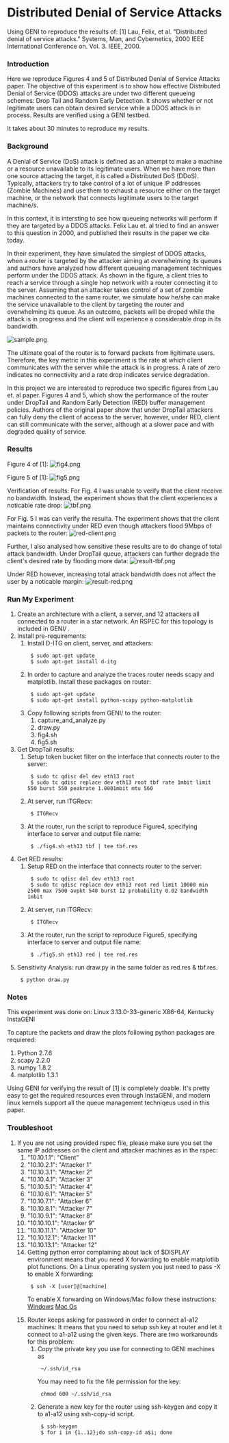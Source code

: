 # Distributed Denial of Service Attacks
Using GENI to reproduce the results of:
[1] Lau, Felix, et al. "Distributed denial of service attacks." Systems, Man, and Cybernetics, 2000 IEEE International Conference on. Vol. 3. IEEE, 2000.

### Introduction ###
Here we reproduce Figures 4 and 5 of Distributed Denial of Service Attacks paper.
The objective of this experiment is to show how effective Distributed Denial of Service (DDOS) attacks are under two different queueing schemes: Drop Tail and Random Early Detection.
It shows whether or not legitimate users can obtain desired service while a DDOS attack is in process.
Results are verified using a GENI testbed.

It takes about 30 minutes to reproduce my results.

### Background ###
A Denial of Service (DoS) attack is defined as an attempt to make a machine or a resource unavailable to its legitimate users.
When we have more than one source attacing the target, it is called a Distributed DoS (DDoS).
Typically, attackers try to take control of a lot of unique IP addresses (Zombie Machines) and use them to exhaust a resource either on the target machine, or the network that connects legitimate users to the target machine/s.

In this context, it is intersting to see how queueing networks will perform if they are targeted by a DDOS attacks.
Felix Lau et. al tried to find an answer to this question in 2000, and published their results in the paper we cite today.

In their experiment, they have simulated the simplest of DDOS attacks, when a router is targeted by the attacker aiming at overwhelming its queues and authors have analyzed how different queueing management techniques perform under the DDOS attack.
As shown in the figure, a client tries to reach a service through a single hop network with a router connecting it to the server.
Assuming that an attacker takes control of a set of zombie machines connected to the same router, we simulate how he/she can make the service unavailable to the client by targeting the router and overwhelming its queue.
As an outcome, packets will be droped while the attack is in progress and the client will experience a considerable drop in its bandwidth.

![sample.png](https://raw.githubusercontent.com/aaghdai/ddos/master/Figures/sample.png)

The ultimate goal of the router is to forward packets from ligitimate users.
Therefore, the key metric in this experiment is the rate at which client communicates with the server while the attack is in progress.
A rate of zero indicates no connectivity and a rate drop indicates service degradation.

In this project we are interested to reproduce two specific figures from Lau et. al paper.
Figures 4 and 5, which show the performance of the router under DropTail and Random Early Detection (RED) buffer management policies.
Authors of the original paper show that under DropTail attackers can fully deny the client of access to the server, however, under RED, client can still communicate with the server, although at a slower pace and with degraded quality of service.
### Results ###
Figure 4 of [1]:
![fig4.png](https://raw.githubusercontent.com/aaghdai/ddos/master/Figures/fig4.png)

Figure 5 of [1]:
![fig5.png](https://raw.githubusercontent.com/aaghdai/ddos/master/Figures/fig5.png)

Verification of results:
For Fig. 4 I was unable to verify that the client receive no bandwidth. Instead, the experiment shows that the client experiences a noticable rate drop:
![tbf.png](https://raw.githubusercontent.com/aaghdai/ddos/master/Results/tbf.png)

For Fig. 5 I was can verify the resulta. The experiment shows that the client maintains connectivity under RED even though attackers flood 9Mbps of packets to the router:
![red-client.png](https://raw.githubusercontent.com/aaghdai/ddos/master/Results/red_client.png)

Further, I also analysed how sensitive these results are to do change of total attack bandwidth.
Under DropTail queue, attackers can further degrade the client's desired rate by flooding more data:
![result-tbf.png](https://raw.githubusercontent.com/aaghdai/ddos/master/Results/result-tbf.png)

Under RED however, increasing total attack bandwidth does not affect the user by a noticable margin:
![result-red.png](https://raw.githubusercontent.com/aaghdai/ddos/master/Results/result-red.png)

### Run My Experiment ###
<ol>
  <li>Create an architecture with a client, a server, and 12 attackers all connected to a router in a star network. An RSPEC for this topology is included in GENI/ .</li>
  <li>Install pre-requirements:
    <ol>
      <li>Install D-ITG on client, server, and attackers:
        <pre><code> $ sudo apt-get update
 $ sudo apt-get install d-itg </code></pre></li>
      <li> In order to capture and analyze the traces router needs scapy and matplotlib. Install these packages on router:
        <pre><code> $ sudo apt-get update
 $ sudo apt-get install python-scapy python-matplotlib </code></pre></li>
      <li> Copy following scripts from GENI/ to the router:
        <ol>
          <li> capture_and_analyze.py </li>
          <li> draw.py </li>
          <li> fig4.sh </li>
          <li> fig5.sh </li>
        </ol>
      </li>
    </ol>
  </li>
  <li> Get DropTail results:
    <ol>
      <li> Setup token bucket filter on the interface that connects router to the server:
        <pre><code> $ sudo tc qdisc del dev eth13 root
 $ sudo tc qdisc replace dev eth13 root tbf rate 1mbit limit 550 burst 550 peakrate 1.0001mbit mtu 560 </code></pre></li>
      </li>
      <li> At server, run ITGRecv:
        <pre><code> $ ITGRecv </code></pre></li>
      <li> At the router, run the script to reproduce Figure4, specifying interface to server and output file name:
        <pre><code> $ ./fig4.sh eth13 tbf | tee tbf.res </code></pre></li>
      </li>
    </ol>
  <li> Get RED results:
    <ol>
      <li> Setup RED on the interface that connects router to the server:
        <pre><code> $ sudo tc qdisc del dev eth13 root
 $ sudo tc qdisc replace dev eth13 root red limit 10000 min 2500 max 7500 avpkt 540 burst 12 probability 0.02 bandwidth 1mbit </code></pre></li>
      </li>
      <li> At server, run ITGRecv:
        <pre><code> $ ITGRecv </code></pre></li>
      <li> At the router, run the script to reproduce Figure5, specifying interface to server and output file name:
        <pre><code> $ ./fig5.sh eth13 red | tee red.res </code></pre></li>
    </ol>
  </li>
  <li> Sensitivity Analysis: run draw.py in the same folder as red.res & tbf.res.
    <pre><code> $ python draw.py </code></pre></li>
</ol>

### Notes ###
This experiment was done on: Linux 3.13.0-33-generic X86-64, Kentucky InstaGENI

To capture the packets and draw the plots following python packages are requiered:
<ol>
<li> Python 2.7.6 </li>
<li> scapy 2.2.0 </li>
<li> numpy 1.8.2 </li>
<li> matplotlib 1.3.1 </li>
</ol>

Using GENI for verifying the result of [1] is completely doable.
It's pretty easy to get the required resources even through InstaGENI, and modern linux kernels support all the queue management techniqeus used in this paper.

### Troubleshoot ###
<ol>

<li>
If you are not using provided rspec file, please make sure you set the same IP addresses on the client and attacker machines as in the rspec:
  <ol>
    <li>"10.10.1.1": "Client"</li>
    <li>"10.10.2.1": "Attacker 1"</li>
    <li>"10.10.3.1": "Attacker 2"</li>
    <li>"10.10.4.1": "Attacker 3"</li>
    <li>"10.10.5.1": "Attacker 4"</li>
    <li>"10.10.6.1": "Attacker 5"</li>
    <li>"10.10.7.1": "Attacker 6"</li>
    <li>"10.10.8.1": "Attacker 7"</li>
    <li>"10.10.9.1": "Attacker 8"</li>
    <li>"10.10.10.1": "Attacker 9"</li>
    <li>"10.10.11.1": "Attacker 10"</li>
    <li>"10.10.12.1": "Attacker 11"</li>
    <li>"10.10.13.1": "Attacker 12"</li>
</li>

<li> Getting python error complaining about lack of $DISPLAY environment means that you need X forwarding to enable matplotlib plot functions.
On a Linux operating system you just need to pass -X to enable X forwarding:

<pre><code> $ ssh -X [user]@[machine] </code></pre>

To enable X forwarding on Windows/Mac follow these instructions:
[Windows](https://wiki.utdallas.edu/wiki/display/FAQ/X11+Forwarding+using+Xming+and+PuTTY)
[Mac Os](http://dyhr.com/2009/09/05/how-to-enable-x11-forwarding-with-ssh-on-mac-os-x-leopard/)

</li>
<li> Router keeps asking for password in order to connect a1-a12 machines: It means that you need to setup ssh key at router and let it connect to a1-a12 using the given keys. There are two workarounds for this problem:
<ol>
<li> Copy the private key you use for connecting to GENI machines as <pre><code> ~/.ssh/id_rsa </code></pre>
You may need to fix the file permission for the key: <pre><code> chmod 600 ~/.ssh/id_rsa </code></pre></li>
<li> Generate a new key for the router using ssh-keygen and copy it to a1-a12 using ssh-copy-id script.
<pre><code> $ ssh-keygen
 $ for i in {1..12};do ssh-copy-id a$i; done</code></pre>
</li>
</ol>
</li>
</ol>
